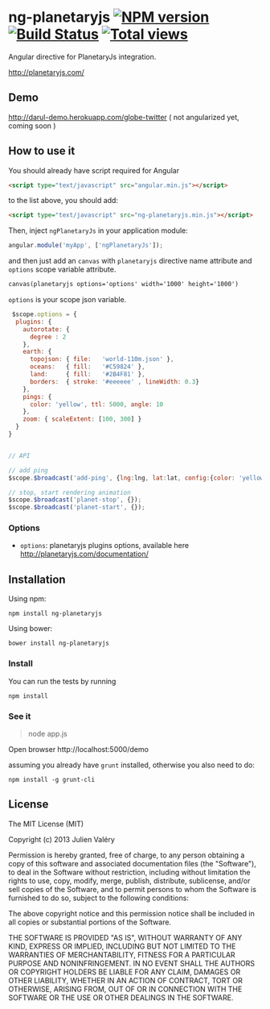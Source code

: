 ng-planetaryjs [![NPM version](https://badge.fury.io/js/ng-planetaryjs.png)](http://badge.fury.io/js/ng-planetaryjs) [![Build Status](https://travis-ci.org/darul75/ng-planetaryjs.png?branch=master)](https://travis-ci.org/darul75/ng-planetaryjs) [![Total views](https://sourcegraph.com/api/repos/github.com/darul75/ng-planetaryjs/counters/views.png)](https://sourcegraph.com/github.com/darul75/ng-planetaryjs)
=====================

Angular directive for PlanetaryJs integration.

http://planetaryjs.com/

Demo
------------
http://darul-demo.herokuapp.com/globe-twitter ( not angularized yet, coming soon )

How to use it
-------------

You should already have script required for Angular

```html
<script type="text/javascript" src="angular.min.js"></script>
```

to the list above, you should add:

```html
<script type="text/javascript" src="ng-planetaryjs.min.js"></script>
```

Then, inject `ngPlanetaryJs` in your application module:

```javascript
angular.module('myApp', ['ngPlanetaryJs']);
```

and then just add an `canvas` with `planetaryjs` directive name attribute and `options` scope variable attribute.

```html
canvas(planetaryjs options='options' width='1000' height='1000')
```

`options` is your scope json variable.

```javascript
 $scope.options = {
  plugins: {
    autorotate: {
      degree : 2
    },
    earth: {
      topojson: { file:   'world-110m.json' },
      oceans:   { fill:   '#C59824' },            
      land:     { fill:   '#2B4F81' },
      borders:  { stroke: '#eeeeee' , lineWidth: 0.3}
    },
    pings: {
      color: 'yellow', ttl: 5000, angle: 10
    },
    zoom: { scaleExtent: [100, 300] }
  }
}


// API

// add ping
$scope.$broadcast('add-ping', {lng:lng, lat:lat, config:{color: 'yellow', ttl: 5000, angle: 10}});

// stop, start rendering animation
$scope.$broadcast('planet-stop', {});
$scope.$broadcast('planet-start', {});
```

### Options

* `options`: planetaryjs plugins options, available here http://planetaryjs.com/documentation/

Installation
------------

Using npm:

```
npm install ng-planetaryjs
```

Using bower:

```
bower install ng-planetaryjs
```

### Install

You can run the tests by running

```
npm install
```

### See it

> node app.js

Open browser http://localhost:5000/demo


assuming you already have `grunt` installed, otherwise you also need to do:

```
npm install -g grunt-cli
```

## License

The MIT License (MIT)

Copyright (c) 2013 Julien Valéry

Permission is hereby granted, free of charge, to any person obtaining a copy
of this software and associated documentation files (the "Software"), to deal
in the Software without restriction, including without limitation the rights
to use, copy, modify, merge, publish, distribute, sublicense, and/or sell
copies of the Software, and to permit persons to whom the Software is
furnished to do so, subject to the following conditions:

The above copyright notice and this permission notice shall be included in
all copies or substantial portions of the Software.

THE SOFTWARE IS PROVIDED "AS IS", WITHOUT WARRANTY OF ANY KIND, EXPRESS OR
IMPLIED, INCLUDING BUT NOT LIMITED TO THE WARRANTIES OF MERCHANTABILITY,
FITNESS FOR A PARTICULAR PURPOSE AND NONINFRINGEMENT. IN NO EVENT SHALL THE
AUTHORS OR COPYRIGHT HOLDERS BE LIABLE FOR ANY CLAIM, DAMAGES OR OTHER
LIABILITY, WHETHER IN AN ACTION OF CONTRACT, TORT OR OTHERWISE, ARISING FROM,
OUT OF OR IN CONNECTION WITH THE SOFTWARE OR THE USE OR OTHER DEALINGS IN
THE SOFTWARE.




